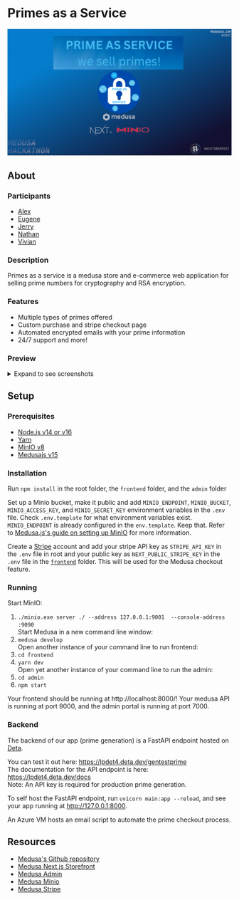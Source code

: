 # Primes as a Service

![cover image](./readme_assets/cover-image.png)  

## About
### Participants
* [Alex](https://github.com/pane2004)
* [Eugene](https://github.com/Ezzhingy)
* [Jerry](https://github.com/Bobliuuu)
* [Nathan](https://github.com/Nathan13888)
* [Vivian](https://github.com/vivian-dai)

### Description

Primes as a service is a medusa store and e-commerce web application for selling prime numbers for cryptography and RSA encryption. 

### Features
- Multiple types of primes offered
- Custom purchase and stripe checkout page
- Automated encrypted emails with your prime information
- 24/7 support and more! 

### Preview

<details>
<summary>Expand to see screenshots</summary>

![Home page](./readme_assets/prototype-primes.png)
![order](./readme_assets/order.png)
![products admin](./readme_assets/products.png)
![products client](./readme_assets/products-client.png)
![profile](./readme_assets/profile.png)
![purchase](./readme_assets/purchase.png)
![shipping](./readme_assets/shipping.png)
![emailed prime](./readme_assets/email.png)
</details>

## Setup
### Prerequisites
* [Node.js v14 or v16](https://nodejs.org)
* [Yarn](https://classic.yarnpkg.com/lang/en/docs/install/)
* [MinIO v8](https://min.io/)
* [Medusajs v15](https://medusajs.com/)

### Installation
Run `npm install` in the root folder, the `frontend` folder, and the `admin` folder  

Set up a Minio bucket, make it public and add `MINIO_ENDPOINT`, `MINIO_BUCKET`, `MINIO_ACCESS_KEY`, and `MINIO_SECRET_KEY` environment variables in the `.env` file. Check `.env.template` for what environment variables exist. `MINIO_ENDPOINT` is already configured in the `env.template`. Keep that. Refer to [Medusa.js's guide on setting up MinIO](https://docs.medusajs.com/add-plugins/minio/) for more information. 

Create a [Stripe](https://stripe.com) account and add your stripe API key as `STRIPE_API_KEY` in the `.env` file in root and your public key as `NEXT_PUBLIC_STRIPE_KEY` in the `.env` file in the [`frontend`](./frontend/) folder. This will be used for the Medusa checkout feature. 

### Running
Start MinIO:  
1. `./minio.exe server ./ --address 127.0.0.1:9001  --console-address :9090`  
Start Medusa in a new command line window:
2. `medusa develop`  
Open another instance of your command line to run frontend:
3. `cd frontend`
4. `yarn dev`  
Open yet another instance of your command line to run the admin:
5. `cd admin`
6. `npm start`

Your frontend should be running at http://localhost:8000/! 
Your medusa API is running at port 9000, and the admin portal is running at port 7000. 

### Backend

The backend of our app (prime generation) is a FastAPI endpoint hosted on [Deta](https://www.deta.sh/). 

You can test it out here: https://lpdet4.deta.dev/gentestprime <br>
The documentation for the API endpoint is here: https://lpdet4.deta.dev/docs <br>
Note: An API key is required for production prime generation. 

To self host the FastAPI endpoint, run `uvicorn main:app --reload`, and see your app running at http://127.0.0.1:8000. 

An Azure VM hosts an email script to automate the prime checkout process. 

## Resources
* [Medusa's Github repository](https://github.com/medusajs/medusa)
* [Medusa Next.js Storefront](https://docs.medusajs.com/starters/nextjs-medusa-starter)
* [Medusa Admin](https://docs.medusajs.com/admin/quickstart/)
* [Medusa Minio](https://docs.medusajs.com/add-plugins/minio/)
* [Medusa Stripe](https://docs.medusajs.com/add-plugins/stripe/)
